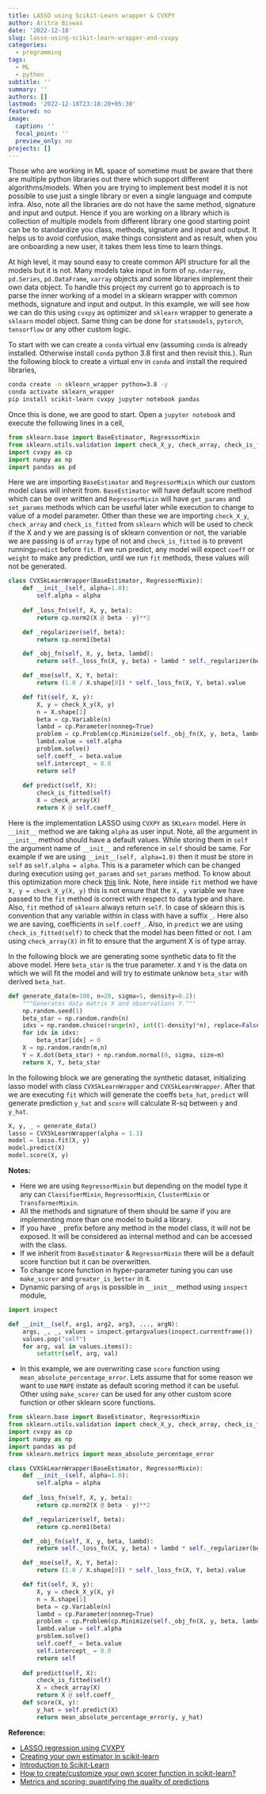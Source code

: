 ```yaml
---
title: LASSO using Scikit-Learn wrapper & CVXPY
author: Aritra Biswas
date: '2022-12-18'
slug: lasso-using-scikit-learn-wrapper-and-cvxpy
categories:
  - programming
tags:
  - ML
  - python
subtitle: ''
summary: ''
authors: []
lastmod: '2022-12-18T23:18:20+05:30'
featured: no
image:
  caption: ''
  focal_point: ''
  preview_only: no
projects: []
---
```



Those who are working in ML space of sometime must be aware that there are multiple python libraries out there which support different algorithms/models. When you are trying to implement best model it is not possible to use just a single library or even a single language and compute infra. Also, note all the libraries are do not have the same method, signature and input and output. Hence if you are working on a library which is collection of multiple models from different library one good starting point can be to standardize you class, methods, signature and input and output. It helps us to avoid confusion, make things consistent and as result, when you are onboarding a new user, it takes them less time to learn things.

At high level, it may sound easy to create common API structure for all the models but it is not. Many models take input in form of `np.ndarray`, `pd.Series`, `pd.DataFrame`, `xarray` objects and some libraries implement their own data object. To handle this project my current go to approach is to parse the inner working of a model in a sklearn wrapper with common methods, signature and input and output. In this example, we will see how we can do this using `cvxpy` as optimizer and `sklearn` wrapper to generate a `sklearn` model object. Same thing can be done for `statsmodels`, `pytorch`, `tensorflow` or any other custom logic.

To start with we can create a `conda` virtual env (assuming `conda` is already installed. Otherwise install `conda` python 3.8 first and then revisit this.). Run the following block to create a virtual env in `conda` and install the required libraries,


```bash
conda create -n sklearn_wrapper python=3.8 -y
conda activate sklearn_wrapper
pip install scikit-learn cvxpy jupyter notebook pandas
```

Once this is done, we are good to start. Open a `jupyter notebook` and execute the following lines in a cell,

```python
from sklearn.base import BaseEstimator, RegressorMixin
from sklearn.utils.validation import check_X_y, check_array, check_is_fitted
import cvxpy as cp
import numpy as np
import pandas as pd
```

Here we are importing `BaseEstimator` and `RegressorMixin` which our custom model class will inherit from. `BaseEstimator` will have default score method which can be over written and `RegressorMixin` will have `get_params` and `set_params` methods which can be useful later while execution to change to value of a model parameter. Other than these we are importing `check_X_y`, `check_array` and `check_is_fitted` from `sklearn` which will be used to check if the X and y we are passing is of sklearn convention or not, the variable we are passing is of `array` type of not and `check_is_fitted` is to prevent running`predict` before `fit`. If we run predict, any model will expect `coeff` or `weight` to make any prediction, until we run `fit` methods, these values will not be generated.

```python
class CVXSkLearnWrapper(BaseEstimator, RegressorMixin):
    def __init__(self, alpha=1.0):
        self.alpha = alpha
        
    def _loss_fn(self, X, y, beta):
        return cp.norm2(X @ beta - y)**2

    def _regularizer(self, beta):
        return cp.norm1(beta)

    def _obj_fn(self, X, y, beta, lambd):
        return self._loss_fn(X, y, beta) + lambd * self._regularizer(beta)

    def _mse(self, X, Y, beta):
        return (1.0 / X.shape[0]) * self._loss_fn(X, Y, beta).value

    def fit(self, X, y):
        X, y = check_X_y(X, y)
        n = X.shape[1]
        beta = cp.Variable(n)
        lambd = cp.Parameter(nonneg=True)
        problem = cp.Problem(cp.Minimize(self._obj_fn(X, y, beta, lambd)))
        lambd.value = self.alpha
        problem.solve()
        self.coeff_ = beta.value
        self.intercept_ = 0.0
        return self
    
    def predict(self, X):
        check_is_fitted(self)
        X = check_array(X)
        return X @ self.coeff_
```

Here is the implementation LASSO using `CVXPY` as `SKLearn` model. Here in `__init__` method we are taking `alpha` as user input. Note, all the argument in `__init__` method should have a default values. While storing them in `self` the argument name of `__init__` and reference in `self` should be same. For example if we are using `__init__(self, alpha=1.0)` then it must be store in `self` as `self.alpha = alpha`. This is a parameter which can be changed during execution using `get_params` and `set_params` method. To know about this optimization more check [this](https://www.cvxpy.org/examples/machine_learning/lasso_regression.html) link. Note, here inside `fit` method we have `X, y = check_X_y(X, y)` this is not ensure that the `X, y` variable we have passed to the `fit` method is correct with respect to data type and share. Also, `fit` method of `sklearn` always return `self`. In case of sklearn this is convention that any variable within in class with have a suffix `_`. Here also we are saving, coefficients in `self.coeff_`. Also, in `predict` we are using `check_is_fitted(self)` to check that the model has been fitted or not. I am using `check_array(X)` in fit to ensure that the argument X is of type array.



In the following block we are generating some synthetic data to fit the above model. Here `beta_star` is the true parameter. `X` and `Y` is the data on which we will fit the model and will try to estimate unknow `beta_star` with derived `beta_hat`.


```python
def generate_data(m=100, n=20, sigma=5, density=0.2):
    """Generates data matrix X and observations Y."""
    np.random.seed(1)
    beta_star = np.random.randn(n)
    idxs = np.random.choice(range(n), int((1-density)*n), replace=False)
    for idx in idxs:
        beta_star[idx] = 0
    X = np.random.randn(m,n)
    Y = X.dot(beta_star) + np.random.normal(0, sigma, size=m)
    return X, Y, beta_star
```

In the following block we are generating the synthetic dataset, initializing lasso model with class `CVXSkLearnWrapper` and `CVXSkLearnWrapper`. After that we are executing `fit` which will generate the coeffs `beta_hat`, `predict` will generate prediction `y_hat` and `score` will calculate R-sq between `y` and `y_hat`. 

```python
X, y, _ = generate_data()
lasso = CVXSkLearnWrapper(alpha = 1.1)
model = lasso.fit(X, y)
model.predict(X)
model.score(X, y)
```

__Notes:__

* Here we are using `RegressorMixin` but depending on the model type it any can `ClassifierMixin`, `RegressorMixin`, `ClusterMixin` or `TransformerMixin`.
* All the methods and signature of them should be same if you are implementing more than one model to build a library.
* If you have `_` prefix before any method in the model class, it will not be exposed. It will be considered as internal method and can be accessed with the class.
* If we inherit from `BaseEstimator` & `RegressorMixin` there will be a default score function but it can be overwritten.
* To change score function in hyper-parameter tuning you can use `make_scorer` and `greater_is_better` in it.
* Dynamic parsing of `args` is possible in `__init__` method using `inspect` module,

```python
import inspect

def __init__(self, arg1, arg2, arg3, ..., argN):
    args, _, _, values = inspect.getargvalues(inspect.currentframe())
    values.pop("self")
    for arg, val in values.items():
        setattr(self, arg, val)
```

* In this example, we are overwriting case `score` function using `mean_absolute_percentage_error`. Lets assume that for some reason we want to use `MAPE` instate as default scoring method it can be useful. Other using `make_scorer` can be used for any other custom score function or other sklearn score functions.

```python
from sklearn.base import BaseEstimator, RegressorMixin
from sklearn.utils.validation import check_X_y, check_array, check_is_fitted
import cvxpy as cp
import numpy as np
import pandas as pd
from sklearn.metrics import mean_absolute_percentage_error

class CVXSkLearnWrapper(BaseEstimator, RegressorMixin):
    def __init__(self, alpha=1.0):
        self.alpha = alpha
        
    def _loss_fn(self, X, y, beta):
        return cp.norm2(X @ beta - y)**2

    def _regularizer(self, beta):
        return cp.norm1(beta)

    def _obj_fn(self, X, y, beta, lambd):
        return self._loss_fn(X, y, beta) + lambd * self._regularizer(beta)

    def _mse(self, X, Y, beta):
        return (1.0 / X.shape[0]) * self._loss_fn(X, Y, beta).value

    def fit(self, X, y):
        X, y = check_X_y(X, y)
        n = X.shape[1]
        beta = cp.Variable(n)
        lambd = cp.Parameter(nonneg=True)
        problem = cp.Problem(cp.Minimize(self._obj_fn(X, y, beta, lambd)))
        lambd.value = self.alpha
        problem.solve()
        self.coeff_ = beta.value
        self.intercept_ = 0.0
        return self
    
    def predict(self, X):
        check_is_fitted(self)
        X = check_array(X)
        return X @ self.coeff_
    def score(X, y):
        y_hat = self.predict(X)
        return mean_absolute_percentage_error(y, y_hat)
```

__Reference:__

* [LASSO regression using CVXPY](https://www.cvxpy.org/examples/machine_learning/lasso_regression.html)
* [Creating your own estimator in scikit-learn](https://danielhnyk.cz/creating-your-own-estimator-scikit-learn/)
* [Introduction to Scikit-Learn](https://acme.byu.edu/00000179-d3f1-d7a6-a5fb-ffff6a2a0000/sklearn-1-pdf)
* [How to create/customize your own scorer function in scikit-learn?](https://stackoverflow.com/questions/32401493/how-to-create-customize-your-own-scorer-function-in-scikit-learn)
* [Metrics and scoring: quantifying the quality of predictions](https://scikit-learn.org/stable/modules/model_evaluation.html)